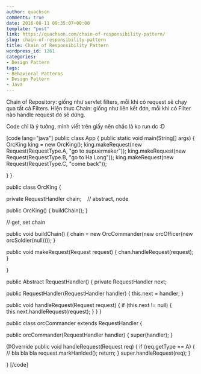 ```yaml
---
author: quachson
comments: true
date: 2016-08-11 09:35:07+00:00
template: "post"
link: https://quachson.com/chain-of-responsibility-pattern/
slug: chain-of-responsibility-pattern
title: Chain of Responsibility Pattern
wordpress_id: 1261
categories:
- Design Pattern
tags:
- Behavioral Patterns
- Design Pattern
- Java
---
```


Chain of Repository: giống như servlet filters, mỗi khi có request sẽ chạy qua tất cả Filters.
Hiện thưc Chain: giống như liên kết đơn, mỗi khi có Filter nào handle request đó sẽ dừng.

Code chỉ là ý tưởng, mình viết trên giấy nên chắc là ko run dc :D

[code lang="java"]
public class App {
public static void main(String[] args) {
OrcKing king = new OrcKing();
king.makeRequest(new Request(RequestType.A, "go to supuermaker"));
king.makeRequest(new Request(RequestType.B, "go to Ha Long"));
king.makeRequest(new Request(RequestType.C, "come back"));

}
}

public class OrcKing {

private RequestHandler chain;    // abstract, node

public OrcKing() {
buildChain();
}

// get, set chain

public void buildChain() {
chain = new OrcCommander(new orcOfficer(new orcSoldier(null))));
}

public void makeRequest(Request request) {
chan.handleRequest(request);
}

}

public Abstract RequestHandler() {
private RequestHandler next;

public RequestHandler(RequestHandler handler) {
this.next = handler;
}

public void handleRequest(Request request) {
if (this.next != null) {
this.next.handleRequest(request);
}
}
}

public class orcCommander extends RequestHandler {

public orcCommander(RequestHandler handler) {
super(handler);
}

@Override
public void handleRequest(Request req) {
if (req.getType == A) {
// bla bla bla
request.markHanlded();
return;
}
super.handleRequest(req);
}

}
[/code]
